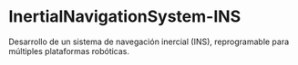 # InertialNavigationSystem-INS
Desarrollo de un sistema de navegación inercial (INS), reprogramable para múltiples plataformas robóticas.

